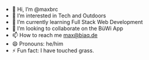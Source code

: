 - 👋 Hi, I’m @maxbrc
- 👀 I’m interested in Tech and Outdoors
- 🌱 I’m currently learning Full Stack Web Development
- 💞️ I’m looking to collaborate on the BüWi App
- 📫 How to reach me max@biaq.de
- 😄 Pronouns: he/him
- ⚡ Fun fact: I have touched grass.

<!---
maxbrc/maxbrc is a ✨ special ✨ repository because its `README.md` (this file) appears on your GitHub profile.
You can click the Preview link to take a look at your changes.
--->
